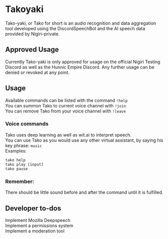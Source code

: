 # Takoyaki
Tako-yaki, or Tako for short is an audio recognition and data aggregation tool developed using the DiscordSpeechBot and the AI speech data provided by Nigiri-private.

## Approved Usage
Currently Tako-yaki is only approved for usage on the official Nigiri Testing Discord as well as the Hunnic Empire Discord. Any further usage can be denied or revoked at any point.

## Usage
Available commands can be listed with the command `!help`  
You can summon Tako to current voice channel with `!join`  
You can remove Tako from your voice channel with `!leave`  

### Voice commands
Tako uses deep learning as well as wit.ai to interpret speech.  
You can use Tako as you would use any other virtual assistant, by saying his key phrase: `music`  
Examples:  
```
tako help
tako play [input]
tako pause
```
### Remember:
There should be little sound before and after the command until it is fulfilled.
## Developer to-dos
Implement Mozilla Deepspeech  
Implement a permissions system  
Implement a moderation tool  
